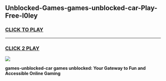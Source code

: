 
## Unblocked-Games-games-unblocked-car-Play-Free-l0ley
<h3>
<a href="https://premium76.site?title=games-unblocked-car&ref=18A">CLICK TO PLAY</a></h3>
<hr>

<h3>
<a href="https://premium76.site?title=games-unblocked-car&ref=18A">CLICK 2 PLAY</a>
  
</h3>

<a href="https://premium76.site?title=games-unblocked-car&ref=18A"><img src="https://clearcache.store/games.png"></a>


**games-unblocked-car games unblocked: Your Gateway to Fun and Accessible Online Gaming**
